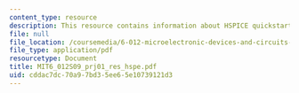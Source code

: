 ```yaml
---
content_type: resource
description: This resource contains information about HSPICE quickstart guide.
file: null
file_location: /coursemedia/6-012-microelectronic-devices-and-circuits-spring-2009/cddac7dc70a97bd35ee65e10739121d3_MIT6_012S09_prj01_res_hspe.pdf
file_type: application/pdf
resourcetype: Document
title: MIT6_012S09_prj01_res_hspe.pdf
uid: cddac7dc-70a9-7bd3-5ee6-5e10739121d3
---
```

